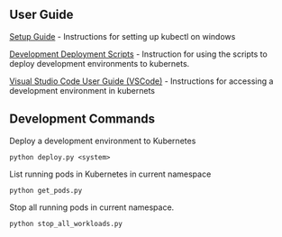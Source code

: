 ## User Guide

[Setup Guide](./docs/SetupGuide.md) - Instructions for setting up kubectl on windows

[Development Deployment Scripts](./docs/DeploymentScript.md) - Instruction for using the scripts to deploy development environments to kubernets.

[Visual Studio Code User Guide (VSCode)](./docs/VSCodeUserGuide.md) - Instructions for accessing a development environment in kubernets


## Development Commands

Deploy a development environment to Kubernetes
```
python deploy.py <system>
```

List running pods in Kubernetes in current namespace
```
python get_pods.py
```

Stop all running pods in current namespace.
```
python stop_all_workloads.py
```
